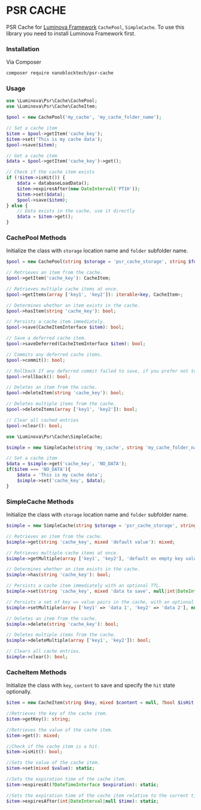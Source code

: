 # PSR CACHE

PSR Cache for [Luminova Framework](https://github.com/luminovang/luminova/) `CachePool`, `SimpleCache`.
To use this library you need to install Luminova Framework first.


### Installation 

Via Composer 

```bash 
composer require nanoblocktech/psr-cache
```

### Usage 
```php
use \Luminova\Psr\Cache\CachePool;
use \Luminova\Psr\Cache\CacheItem;

$pool = new CachePool('my_cache', 'my_cache_folder_name');

// Set a cache item
$item = $pool->getItem('cache_key');
$item->set('This is my cache data');
$pool->save($item);

// Get a cache item
$data = $pool->getItem('cache_key')->get();

// Check if the cache item exists
if (!$item->isHit()) {
    $data = databaseLoadData();
    $item->expiresAfter(new DateInterval('PT1H')); 
    $item->set($data);
    $pool->save($item);
} else {
    // Data exists in the cache, use it directly
    $data = $item->get();
}
```

### CachePool Methods 

Initialize the class  with `storage` location name and `folder` subfolder name.
```php 
$pool = new CachePool(string $storage = 'psr_cache_storage', string $folder = 'psr');
```

```php
// Retrieves an item from the cache.
$pool->getItem('cache_key'): CacheItem;

// Retrieves multiple cache items at once.
$pool->getItems(array ['key1', 'key2']): iterable<key, CacheItem>;

// Determines whether an item exists in the cache.
$pool->hasItem(string 'cache_key'): bool;

// Persists a cache item immediately.
$pool->save(CacheItemInterface $item): bool;

// Save a deferred cache item.
$pool->saveDeferred(CacheItemInterface $item): bool;

// Commits any deferred cache items.
$pool->commit(): bool;

// Rollback If any deferred commit failed to save, if you prefer not to recommit
$pool->rollback(): bool;

// Deletes an item from the cache.
$pool->deleteItem(string 'cache_key'): bool;

// Deletes multiple items from the cache.
$pool->deleteItems(array ['key1', 'key2']): bool;

// Clear all cached entries 
$pool->clear(): bool;
```

```php
use \Luminova\Psr\Cache\SimpleCache;

$simple = new SimpleCache(string 'my_cache', string 'my_cache_folder_name');

// Set a cache item
$data = $simple->get('cache_key', 'NO_DATA');
if($item === 'NO_DATA'){
    $data = 'This is my cache data';
    $simple->set('cache_key', $data);
}
```

### SimpleCache Methods 

Initialize the class  with `storage` location name and `folder` subfolder name.

```php
$simple = new ‎SimpleCache‎(string $storage = 'psr_cache_storage', string $folder = 'psr');
```

```php
// Retrieves an item from the cache.
$simple->get(string 'cache_key', mixed 'default value'): mixed;

// Retrieves multiple cache items at once.
$simple->getMultiple(array ['key1', 'key2'], 'default on empty key value'): iterable<key, mixed>;

// Determines whether an item exists in the cache.
$simple->has(string 'cache_key'): bool;

// Persists a cache item immediately with an optional TTL.
$simple->set(string 'cache_key', mixed 'data to save', null|int|DateInterval 60): bool;

// Persists a set of key => value pairs in the cache, with an optional TTL.
$simple->setMultiple(array ['key1' => 'data 1', 'key2' => 'data 2'], null|int|DateInterval 60): bool;

// Deletes an item from the cache.
$simple->delete(string 'cache_key'): bool;

// Deletes multiple items from the cache.
$simple->deleteMultiple(array ['key1', 'key2']): bool;

// Clears all cache entries.
$simple->clear(): bool;
```

### CacheItem Methods 

Initialize the class with `key`, `content` to save and specify the `hit` state optionally.

```php
$item = new CacheItem(string $key, mixed $content = null, ?bool $isHit = null);
```

```php
//Retrieves the key of the cache item.
$item->getKey(): string;

//Retrieves the value of the cache item.
$item->get(): mixed;

//Check if the cache item is a hit.
$item->isHit(): bool;

//Sets the value of the cache item.
$item->set(mixed $value): static;

//Sets the expiration time of the cache item.
$item->expiresAt(?DateTimeInterface $expiration): static;

//Sets the expiration time of the cache item relative to the current time.
$item->expiresAfter(int|DateInterval|null $time): static;
```

